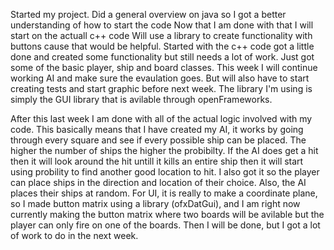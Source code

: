 Started my project.
Did a general overview on java so I got a better understanding of how to start the code
Now that I am done with that I will start on the actuall c++ code
Will use a library to create functionality with buttons cause that would be helpful.
Started with the c++ code got a little done and created some functionality but still needs a lot of work. Just got some of the basic player, ship and board classes. This week I will continue working AI and make sure the evaulation goes. But will also have to start creating tests and start graphic before next week.
The library I'm using is simply the GUI library that is avilable through openFrameworks.

After this last week I am done with all of the actual logic involved with my code. This basically means that I have created my AI, it works by going through every square and see if every possible ship can be placed. The higher the number of ships the higher the probibilty. If the AI does get a hit then it will look around the hit untill it kills an entire ship then it will start using probility to find another good location to hit.
I also got it so the player can place ships in the direction and location of their choice. Also, the AI places their ships at random.
For UI, it is really to make a coordinate plane, so I made button matrix using a library (ofxDatGui), and I am right now currently making the button matrix where two boards will be avilable but the player can only fire on one of the boards. Then I will be done, but I got a lot of work to do in the next week.
